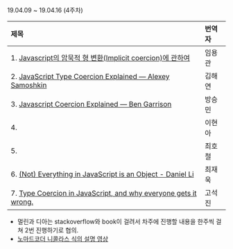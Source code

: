 19.04.09 ~ 19.04.16 (4주차)

| 제목                                                                                                                                                                   | 번역자 |
| :--------------------------------------------------------------------------------------------------------------------------------------------------------------------- | :----- |
| 1. [Javascript의 암묵적 형 변환(Implicit coercion)에 관하여](https://github.com/Lee-hyuna/33-js-concepts-kr/wiki/what-you-need-to-know-about-javascripts-implicit-coercion) | 임용관    |
| 2. [JavaScript Type Coercion Explained — Alexey Samoshkin](https://github.com/Lee-hyuna/33-js-concepts-kr/wiki/JavaScript-type-coercion-explained-Know-your)                                    | 김해연 |
| 3. [Javascript Coercion Explained — Ben Garrison](https://hackernoon.com/javascript-coercion-explained-545c895213d3)                                                   | 방승민    |
| 4.           | 이현아    |
| 5.                            | 최호철    |
| 6. [(Not) Everything in JavaScript is an Object - Daniel Li](http://blog.brew.com.hk/not-everything-in-javascript-is-an-object/)                                       | 최재욱    |
| 7. [Type Coercion in JavaScript, and why everyone gets it wrong.](https://thedevs.network/blog/type-coercion-in-javascript-and-why-everyone-gets-it-wrong)             | 고석진    |

- 멀린과 디아는 stackoverflow와 book이 걸려서 차주에 진행할 내용을 한주씩 걸쳐 2번 진행하기로 협의.
- [노마드코더 니콜라스 식의 설명 영상](https://www.youtube.com/watch?v=hYHv5m1NMFE)
